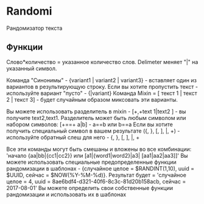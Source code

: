 # Randomi

Рандомизатор текста
## Функции
Слово*количество = указанное количество слов.
Delimeter меняет "|" на указанный символ.

Команда "Синонимы" - {variant1 | variant2 | variant3} - вставляет один из вариантов в результирующую строку. Если вы хотите пропустить текст - используйте вариант "пусто" - {|variant} Команда Mixin = [ текст 1 | текст 2 | текст 3] - будет случайным образом миксовать эти варианты.

Вы можете использовать разделитель в mixin - [+,+text 1|text2 ] - вы получите text2,text1. Разделитель может быть любым символом или набором символов: [+==+ a|b] - a==b или b==a
Если вы хотите получить специальный символ в вашем результате ({, }, [, ], |, +) - используйте обратный слеш для него - {, }, [, ], |, +

Все эти команды могут быть смешаны и вложены во все комбинации: 'начало {aa|bb|{cc1|cc2}} или [a1|{word1|word2}|a3| [aa1|aa2|aa3]]'
Вы можете использовать специальные предопределенные функции рандомизации в шаблонах - {случайное целое = $RANDINT(1,10), uuid = $UUID, сейчас = $NOW(%Y-%M-%d)}. Результат будет = 'случайное целое = 4, uuid = 8ae6bdf4-d321-40f6-8c3c-81d20b158acb, сейчас = 2017-08-01' Вы можете определить свои собственные функции рандомизации и использовать их в шаблонах
